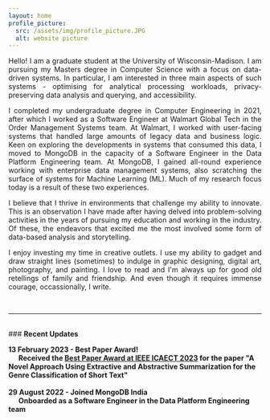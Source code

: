 ```yaml
---
layout: home
profile_picture:
  src: /assets/img/profile_picture.JPG
  alt: website picture
---
```

<p>
<div align="justify">
  Hello! I am a graduate student at the University of Wisconsin-Madison. I am pursuing my Masters degree in Computer Science with a focus on data-driven systems. In particular, I am interested in three main aspects of such systems - optimising for analytical processing workloads, privacy-preserving data analysis and querying, and accessibility.
</div>
</p>
<p>
<div align="justify">  
  I completed my undergraduate degree in Computer Engineering in 2021, after which I worked as a Software Engineer at Walmart Global Tech in the Order Management Systems team. At Walmart, I worked with user-facing systems that handled large amounts of legacy data and business logic. Keen on exploring the developments in systems that consumed this data, I moved to MongoDB in the capacity of a Software Engineer in the Data Platform Engineering team. At MongoDB, I gained all-round experience working with enterprise data management systems, also scratching the surface of systems for Machine Learning (ML). Much of my research focus today is a result of these two experiences.
</div>
</p>
<div align="justify">
  I believe that I thrive in environments that challenge my ability to innovate. This is an observation I have made after having delved into problem-solving activities in the years of pursuing my education and working in the industry. Of these, the endeavors that excited me the most involved some form of data-based analysis and storytelling. 

  I enjoy investing my time in creative outlets. I use my ability to gadget and draw straight lines (sometimes) to indulge in graphic designing, digital art, photography, and painting. I love to read and I'm always up for good old retellings of family and friendship. And even though it requires immense courage, occassionally, I write.
</div>
<br>

---
<br>
### <b>Recent Updates<b>

13 February 2023 - <b>Best Paper Award!</b><br>
&nbsp;&nbsp;&nbsp;&nbsp;&nbsp;&nbsp;Received the <a href="http://icaect.com/wp-content/uploads/2023/02/Best-Paper_ICAECT_2023.pdf">Best Paper Award at IEEE ICAECT 2023</a> for the paper "A Novel Approach Using Extractive and Abstractive Summarization for the Genre Classification of Short Text"
<br><br>
29 August 2022 - <b>Joined MongoDB India</b><br>
&nbsp;&nbsp;&nbsp;&nbsp;&nbsp;&nbsp;Onboarded as a Software Engineer in the Data Platform Engineering team
